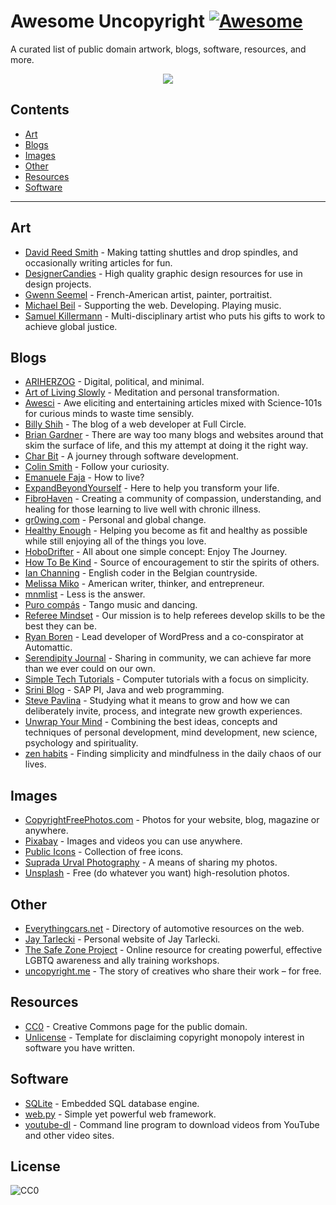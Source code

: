 # Awesome Uncopyright [![Awesome](https://cdn.rawgit.com/sindresorhus/awesome/d7305f38d29fed78fa85652e3a63e154dd8e8829/media/badge.svg)](https://github.com/sindresorhus/awesome)

A curated list of public domain artwork, blogs, software, resources, and more.

<p align="center">
  <img src="https://upload.wikimedia.org/wikipedia/commons/6/62/PD-icon.svg">
</p>

## Contents

* [Art](#art)
* [Blogs](#blogs)
* [Images](#images)
* [Other](#other)
* [Resources](#resources)
* [Software](#software)

---

## Art

* [David Reed Smith](http://www.davidreedsmith.com/UncopyrightNotice.htm) - Making tatting shuttles and drop spindles, and occasionally writing articles for fun.
* [DesignerCandies](http://designercandies.net/uncopyright/) - High quality graphic design resources for use in design projects.
* [Gwenn Seemel](http://www.gwennseemel.com/index.php/copyright/) - French-American artist, painter, portraitist.
* [Michael Beil](http://michaelbeil.com/uncopyright) - Supporting the web. Developing. Playing music.
* [Samuel Killermann](http://www.samuelkillermann.com/uncopyright/) - Multi-disciplinary artist who puts his gifts to work to achieve global justice.

## Blogs

* [ARIHERZOG](http://ariherzog.com/) - Digital, political, and minimal.
* [Art of Living Slowly](http://www.artoflivingslowly.com/uncopyright) - Meditation and personal transformation.
* [Awesci](http://awesci.com/uncopyright/) - Awe eliciting and entertaining articles mixed with Science-101s for curious minds to waste time sensibly.
* [Billy Shih](http://www.billyshih.com/uncopyright/) - The blog of a web developer at Full Circle.
* [Brian Gardner](http://briangardner.com/uncopyright/) - There are way too many blogs and websites around that skim the surface of life, and this my attempt at doing it the right way.
* [Char Bit](http://charb.it/uncopyright/) - A journey through software development.
* [Colin Smith](http://colinsmith.net/uncopyright/) - Follow your curiosity.
* [Emanuele Faja](http://emanuelefaja.com/uncopyright/) - How to live?
* [ExpandBeyondYourself](http://www.expandbeyondyourself.com/uncopyright/) - Here to help you transform your life.
* [FibroHaven](http://www.fibrohaven.com/uncopyright/) - Creating a community of compassion, understanding, and healing for those learning to live well with chronic illness.
* [gr0wing.com](http://www.gr0wing.com/uncopyright/) - Personal and global change.
* [Healthy Enough](http://healthyenough.net/uncopyright/) - Helping you become as fit and healthy as possible while still enjoying all of the things you love.
* [HoboDrifter](http://www.hobodrifter.com/uncopyright/) - All about one simple concept: Enjoy The Journey.
* [How To Be Kind](http://www.howtobekind.info/uncopyright/) - Source of encouragement to stir the spirits of others.
* [Ian Channing](http://www.ianchanning.com/uncopyright/) - English coder in the Belgian countryside.
* [Melissa Miko](http://www.melissamiko.com/uncopyright/) - American writer, thinker, and entrepreneur.
* [mnmlist](http://mnmlist.com/uncopyright/) - Less is the answer.
* [Puro compás](http://www.stafforini.com/tango/uncopyright/) - Tango music and dancing.
* [Referee Mindset](http://refereemindset.com/uncopyright) - Our mission is to help referees develop skills to be the best they can be.
* [Ryan Boren](https://boren.blog/uncopyright/) - Lead developer of WordPress and a co-conspirator at Automattic.
* [Serendipity Journal](https://dugmugg.wordpress.com/uncopyright/) - Sharing in community, we can achieve far more than we ever could on our own.
* [Simple Tech Tutorials](https://simpletechtutorials.blogspot.com/) - Computer tutorials with a focus on simplicity.
* [Srini Blog](http://sriniblog.com/uncopyright/) - SAP PI, Java and web programming.
* [Steve Pavlina](http://www.stevepavlina.com/uncopyright-notice/) - Studying what it means to grow and how we can deliberately invite, process, and integrate new growth experiences.
* [Unwrap Your Mind](http://www.unwrapyourmind.com/about/uncopyright/) - Combining the best ideas, concepts and techniques of personal development, mind development, new science, psychology and spirituality.
* [zen habits](https://zenhabits.net/uncopyright/) - Finding simplicity and mindfulness in the daily chaos of our lives.

## Images

* [CopyrightFreePhotos.com](http://www.copyrightfreephotos.com/) - Photos for your website, blog, magazine or anywhere.
* [Pixabay](https://pixabay.com/en/service/terms/#usage) - Images and videos you can use anywhere.
* [Public Icons](http://publicicons.org/) - Collection of free icons.
* [Suprada Urval Photography](http://www.suprada.com/photoblog/archives/2573) - A means of sharing my photos.
* [Unsplash](https://unsplash.com/license) - Free (do whatever you want) high-resolution photos.

## Other

* [Everythingcars.net](http://everythingcars.net/) - Directory of automotive resources on the web.
* [Jay Tarlecki](http://jaytarlecki.com/uncopyright/attribution/) - Personal website of Jay Tarlecki.
* [The Safe Zone Project](http://thesafezoneproject.com/about/uncopyright/) - Online resource for creating powerful, effective LGBTQ awareness and ally training workshops.
* [uncopyright.me](http://uncopyright.me/) - The story of creatives who share their work – for free.

## Resources

* [CC0](https://creativecommons.org/choose/zero/) - Creative Commons page for the public domain.
* [Unlicense](http://unlicense.org/) - Template for disclaiming copyright monopoly interest in software you have written.

## Software

* [SQLite](https://sqlite.org/copyright.html) - Embedded SQL database engine.
* [web.py](http://webpy.org/) - Simple yet powerful web framework.
* [youtube-dl](https://rg3.github.io/youtube-dl/about.html) - Command line program to download videos from YouTube and other video sites.

## License

![CC0](http://mirrors.creativecommons.org/presskit/buttons/88x31/svg/cc-zero.svg)
